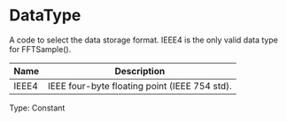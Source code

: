 # DataType

A code to select the data storage format. IEEE4 is the only valid data type for FFTSample().

| Name  | Description                                   |
| ----- | --------------------------------------------- |
| IEEE4 | IEEE four-byte floating point (IEEE 754 std). |

Type: Constant
